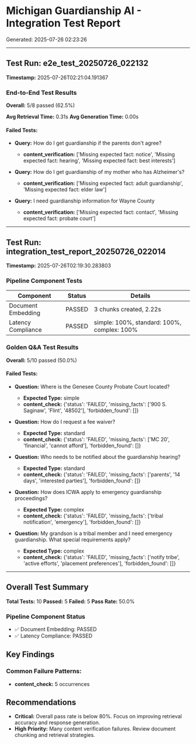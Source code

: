 # Michigan Guardianship AI - Integration Test Report

Generated: 2025-07-26 02:23:26

---

## Test Run: e2e_test_20250726_022132
**Timestamp:** 2025-07-26T02:21:04.191367


### End-to-End Test Results

**Overall:** 5/8 passed (62.5%)

**Avg Retrieval Time:** 0.31s
**Avg Generation Time:** 0.00s

#### Failed Tests:

- **Query:** How do I get guardianship if the parents don't agree?
  - **content_verification:** ['Missing expected fact: notice', 'Missing expected fact: hearing', 'Missing expected fact: best interests']

- **Query:** How do I get guardianship of my mother who has Alzheimer's?
  - **content_verification:** ['Missing expected fact: adult guardianship', 'Missing expected fact: elder law']

- **Query:** I need guardianship information for Wayne County
  - **content_verification:** ['Missing expected fact: contact', 'Missing expected fact: probate court']


---

## Test Run: integration_test_report_20250726_022014
**Timestamp:** 2025-07-26T02:19:30.283803

### Pipeline Component Tests

| Component | Status | Details |
|-----------|--------|---------|
| Document Embedding | PASSED | 3 chunks created, 2.22s |
| Latency Compliance | PASSED | simple: 100%, standard: 100%, complex: 100% |

### Golden Q&A Test Results

**Overall:** 5/10 passed (50.0%)

#### Failed Tests:

- **Question:** Where is the Genesee County Probate Court located?
  - **Expected Type:** simple
  - **content_check:** {'status': 'FAILED', 'missing_facts': ['900 S. Saginaw', 'Flint', '48502'], 'forbidden_found': []}

- **Question:** How do I request a fee waiver?
  - **Expected Type:** standard
  - **content_check:** {'status': 'FAILED', 'missing_facts': ['MC 20', 'financial', 'cannot afford'], 'forbidden_found': []}

- **Question:** Who needs to be notified about the guardianship hearing?
  - **Expected Type:** standard
  - **content_check:** {'status': 'FAILED', 'missing_facts': ['parents', '14 days', 'interested parties'], 'forbidden_found': []}

- **Question:** How does ICWA apply to emergency guardianship proceedings?
  - **Expected Type:** complex
  - **content_check:** {'status': 'FAILED', 'missing_facts': ['tribal notification', 'emergency'], 'forbidden_found': []}

- **Question:** My grandson is a tribal member and I need emergency guardianship. What special requirements apply?
  - **Expected Type:** complex
  - **content_check:** {'status': 'FAILED', 'missing_facts': ['notify tribe', 'active efforts', 'placement preferences'], 'forbidden_found': []}


---

## Overall Test Summary

**Total Tests:** 10
**Passed:** 5
**Failed:** 5
**Pass Rate:** 50.0%

### Pipeline Component Status

- ✅ Document Embedding: PASSED
- ✅ Latency Compliance: PASSED

## Key Findings

### Common Failure Patterns:

- **content_check:** 5 occurrences

## Recommendations

- **Critical:** Overall pass rate is below 80%. Focus on improving retrieval accuracy and response generation.
- **High Priority:** Many content verification failures. Review document chunking and retrieval strategies.